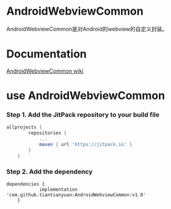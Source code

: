 # AndroidWebviewCommon
AndroidWebviewCommon是对Android的webview的自定义封装。
# Documentation
[AndroidWebviewCommon wiki](https://github.com/tiantianyuan/AndroidWebviewCommon/new/master?readme=1)
# use AndroidWebviewCommon
### Step 1. Add the JitPack repository to your build file
```gradle 
allprojects {
		repositories {
			...
			maven { url 'https://jitpack.io' }
		}
	}
  ```
### Step 2. Add the dependency
```gardle
dependencies {
	        implementation 'com.github.tiantianyuan:AndroidWebviewCommon:v1.0'
	}
  ```

